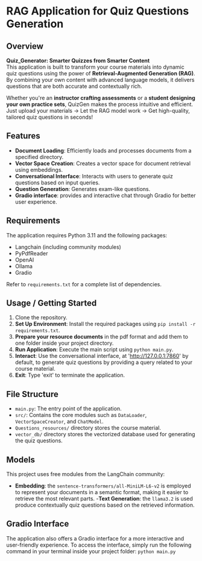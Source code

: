 # RAG Application for Quiz Questions Generation

## Overview

**Quiz_Generator: Smarter Quizzes from Smarter Content**  
This application is built to transform your course materials into dynamic quiz questions using the power of **Retrieval-Augmented Generation (RAG)**. By combining your own content with advanced language models, it delivers questions that are both accurate and contextually rich.

Whether you're an **instructor crafting assessments** or a **student designing your own practice sets**, QuizGen makes the process intuitive and efficient.  
Just upload your materials → Let the RAG model work → Get high-quality, tailored quiz questions in seconds!

## Features

- **Document Loading**: Efficiently loads and processes documents from a specified directory.
- **Vector Space Creation**: Creates a vector space for document retrieval using embeddings.
- **Conversational Interface**: Interacts with users to generate quiz questions based on input queries.
- **Question Generation**: Generates exam-like questions.
- **Gradio interface**: provides and interactive chat through Gradio for better user experience.


## Requirements

The application requires Python 3.11 and the following packages:

- Langchain (including community modules)
- PyPdfReader
- OpenAI
- Ollama
- Gradio

Refer to `requirements.txt` for a complete list of dependencies.

## Usage /  Getting Started

1. Clone the repository.
2. **Set Up Environment**: Install the required packages using `pip install -r requirements.txt`.
3. **Prepare your resource documents** in the pdf format and add them to one folder inside your project directory.
4. **Run Application**: Execute the main script using `python main.py`.
5. **Interact**: Use the conversational interface, at 'http://127.0.0.1:7860' by default, to generate quiz questions by providing a query related to your course material.
6. **Exit**: Type 'exit' to terminate the application.

## File Structure
- `main.py`: The entry point of the application.
- `src/`: Contains the core modules such as `DataLoader`, `VectorSpaceCreator`, and `ChatModel`.
- `Questions_resources/` directory stores the course material.
- `vector_db/` directory stores the vectorized database used for generating the quiz questions. 

## Models
This project uses free modules from the LangChain community:
- **Embedding**: the `sentence-transformers/all-MiniLM-L6-v2` is employed to represent your documents in a semantic format, making it easier to retrieve the most relevant parts.
-**Text Generation**: the `llama3.2` is used produce contextually quiz questions based on the retrieved information.

## Gradio Interface
The application also offers a Gradio interface for a more interactive and user-friendly experience. To access the interface, simply run the following command in your terminal inside your project folder: `python main.py`

